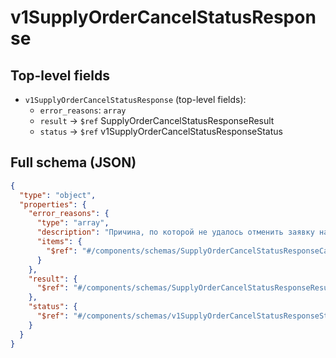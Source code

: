 # v1SupplyOrderCancelStatusResponse

## Top-level fields
- `v1SupplyOrderCancelStatusResponse` (top-level fields):
  - `error_reasons`: `array`
  - `result` → `$ref` SupplyOrderCancelStatusResponseResult
  - `status` → `$ref` v1SupplyOrderCancelStatusResponseStatus

## Full schema (JSON)
```json
{
  "type": "object",
  "properties": {
    "error_reasons": {
      "type": "array",
      "description": "Причина, по которой не удалось отменить заявку на поставку:\n  - `INVALID_ORDER_STATE` — неверный статус заявки на поставку.\n  - `ORDER_IS_VIRTUAL` — заявка виртуальная. \n  - `ORDER_DOES_NOT_BELONG_TO_CONTRACTOR` —  заявка на поставку не принадлежит вашему юридическому лицу.\n  - `ORDER_DOES_NOT_BELONG_TO_COMPANY` — заявка на поставку не принадлежит продавцу. \n  - `OTHER_ASYNCHRONOUS_OPERATION_IN_PROGRESS` — заявка на поставку в процессе отмены.\n",
      "items": {
        "$ref": "#/components/schemas/SupplyOrderCancelStatusResponseCancelOrderError"
      }
    },
    "result": {
      "$ref": "#/components/schemas/SupplyOrderCancelStatusResponseResult"
    },
    "status": {
      "$ref": "#/components/schemas/v1SupplyOrderCancelStatusResponseStatus"
    }
  }
}
```
